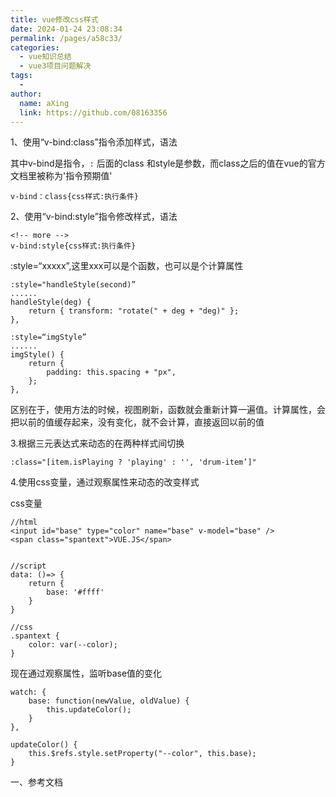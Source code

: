 ```yaml
---
title: vue修改css样式
date: 2024-01-24 23:08:34
permalink: /pages/a58c33/
categories:
  - vue知识总结
  - vue3项目问题解决
tags:
  - 
author: 
  name: aXing
  link: https://github.com/08163356
---
```




1、使用“v-bind:class”指令添加样式，语法

其中v-bind是指令，`:` 后面的class 和style是参数，而class之后的值在vue的官方文档里被称为'指令预期值'

```
v-bind：class{css样式:执行条件}
```



2、使用“v-bind:style”指令修改样式，语法

```
<!-- more -->
v-bind:style{css样式:执行条件}
```

:style=“xxxxx”,这里xxx可以是个函数，也可以是个计算属性

```
:style="handleStyle(second)”
......
handleStyle(deg) {
    return { transform: "rotate(" + deg + "deg)" };
},

```

```
:style=“imgStyle”
......
imgStyle() {
    return {
        padding: this.spacing + "px",
    };
},

```

区别在于，使用方法的时候，视图刷新，函数就会重新计算一遍值。计算属性，会把以前的值缓存起来，没有变化，就不会计算，直接返回以前的值



3.根据三元表达式来动态的在两种样式间切换

```
:class="[item.isPlaying ? 'playing' : '', 'drum-item’]"

```

4.使用css变量，通过观察属性来动态的改变样式

css变量

```
//html
<input id="base" type="color" name="base" v-model="base" />
<span class="spantext">VUE.JS</span>


//script
data: ()=> {
    return {
        base: '#ffff'
    }
}

//css
.spantext {
    color: var(--color);
}

```

现在通过观察属性，监听base值的变化

```
watch: {
    base: function(newValue, oldValue) {
        this.updateColor();
    }
},

updateColor() {
    this.$refs.style.setProperty("--color", this.base);
}

```

一、参考文档

